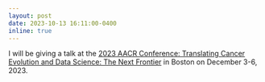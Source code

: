```yaml
---
layout: post
date: 2023-10-13 16:11:00-0400
inline: true
---
```


I will be giving a talk at the [2023 AACR Conference: Translating Cancer Evolution and Data Science: The Next Frontier](https://www.aacr.org/meeting/aacr-special-conference-in-cancer-research-translating-cancer-evolution-and-data-science-the-next-frontier/) in Boston on December 3-6, 2023.